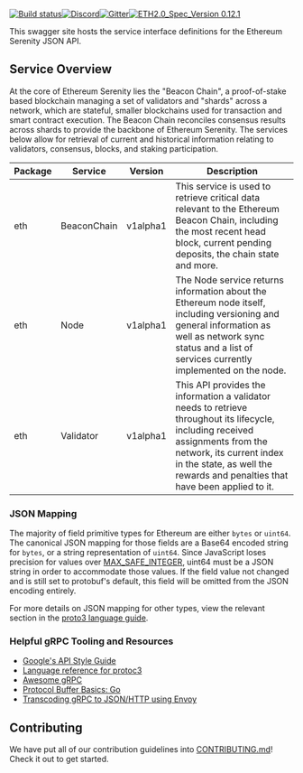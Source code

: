 [![Build status](https://badge.buildkite.com/62be08099e9e228b165c2dba69c637eb9ca7a1ca95efd54b9f.svg?branch=master)](https://buildkite.com/prysmatic-labs/ethereum-apis)[![Discord](https://user-images.githubusercontent.com/7288322/34471967-1df7808a-efbb-11e7-9088-ed0b04151291.png)](https://discord.gg/KSA7rPr)[![Gitter](https://badges.gitter.im/Join%20Chat.svg)](https://gitter.im/prysmaticlabs/geth-sharding?utm_source=badge&utm_medium=badge&utm_campaign=pr-badge)[![ETH2.0_Spec_Version 0.12.1](https://img.shields.io/badge/ETH2.0%20Spec%20Version-v0.12.1-blue.svg)](https://github.com/ethereum/consensus-specs/tree/v0.12.1)

This swagger site hosts the service interface definitions for the Ethereum Serenity JSON API.

## Service Overview

At the core of Ethereum Serenity lies the "Beacon Chain", a proof-of-stake based blockchain managing a set of validators and "shards" across a network, which are stateful, smaller blockchains used for transaction and smart contract execution. The Beacon Chain reconciles consensus results across shards to provide the backbone of Ethereum Serenity. The services below allow for retrieval of current and historical information relating to validators, consensus, blocks, and staking participation.

| Package | Service | Version | Description |
|---------|---------|---------|-------------|
| eth | BeaconChain | v1alpha1 | This service is used to retrieve critical data relevant to the Ethereum Beacon Chain, including the most recent head block, current pending deposits, the chain state and more. |
| eth | Node | v1alpha1 | The Node service returns information about the Ethereum node itself, including versioning and general information as well as network sync status and a list of services currently implemented on the node.
| eth | Validator | v1alpha1 | This API provides the information a validator needs to retrieve throughout its lifecycle, including received assignments from the network, its current index in the state, as well the rewards and penalties that have been applied to it.

### JSON Mapping

The majority of field primitive types for Ethereum are either `bytes` or `uint64`. The canonical JSON mapping for those fields are a Base64 encoded string for `bytes`, or a string representation of `uint64`. Since JavaScript loses precision for values over [MAX_SAFE_INTEGER](https://developer.mozilla.org/en-US/docs/Web/JavaScript/Reference/Global_Objects/Number/MAX_SAFE_INTEGER), uint64 must be a JSON string in order to accommodate those values. If the field value not changed and is still set to protobuf's default, this field will be omitted from the JSON encoding entirely.

For more details on JSON mapping for other types, view the relevant section in the [proto3 language guide](https://developers.google.com/protocol-buffers/docs/proto3#json).

### Helpful gRPC Tooling and Resources

- [Google's API Style Guide](https://cloud.google.com/apis/design/)
- [Language reference for protoc3](https://developers.google.com/protocol-buffers/docs/proto3)
- [Awesome gRPC](https://github.com/grpc-ecosystem/awesome-grpc)
- [Protocol Buffer Basics: Go](https://developers.google.com/protocol-buffers/docs/gotutorial)
- [Transcoding gRPC to JSON/HTTP using Envoy](https://blog.jdriven.com/2018/11/transcoding-grpc-to-http-json-using-envoy/)


## Contributing
We have put all of our contribution guidelines into [CONTRIBUTING.md](https://github.com/cyyber/qrysm/blob/master/CONTRIBUTING.md)! Check it out to get started.